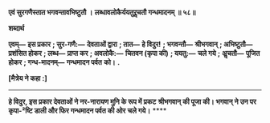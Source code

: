 **एवं सुरगणैस्तात भगवन्तावभिष्टुतौ ।** **लब्धावलोकैर्ययतुरॢचतौ गन्धमादनम् ॥ ५८॥** 

**शब्दार्थ** 

**एवम्—** **इस प्रकार** **; सुर-गणै:—** **देवताओं द्वारा** **; तात—** **हे विदुर!** **; भगवन्तौ—** **श्रीभगवान्** **; अभिष्टुतौ—** **प्रशंसित होकर** **; लब्ध—** **प्राप्त कर** **; अवलोकै:—** **चितवन (कृपा की)** **; ययतु:—** **चले गये** **; अॢचतौ—** **पूजित होकर** **; गन्ध-मादनम्—** **गन्धमादन पर्वत** **को।** **.** 

**[मैत्रेय ने कहा :]** 

**** 

**हे विदुर, इस प्रकार देवताओं ने नर-नारायण मुनि के रूप में प्रकट** **श्रीभगवान् की पूजा की। भगवान् ने उन पर कृपा-²ष्टि डाली और फिर गन्धमादन पर्वत की ओर** **चले गये।** **** 